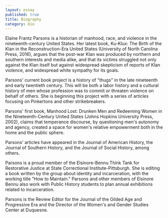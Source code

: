 ```yaml
---
layout: essay
published: true
title: Biography
category: bio
---
```


Elaine Frantz Parsons is a historian of manhood, race, and violence in the nineteenth-century United States. Her latest book, Ku-Klux: The Birth of the Klan in the Reconstruction-Era United States (University of North Carolina Press, 2016), argues that the post-war Klan was produced by northern and southern interests and media alike, and that its victims struggled not only against the Klan itself but against widespread skepticism of reports of Klan violence, and widespread white sympathy for its goals.

Parsons' current book project is a history of "thugs" in the late nineteenth and early twentieth century. This will be both a labor history and a cultural history of men whose profession was to commit or threaten violence on behalf of others. She is beginning this project with a series of articles focusing on Pinkertons and other strikebreakers.

Parsons' first book, Manhood Lost: Drunken Men and Redeeming Women in the Nineteenth-Century United States (Johns Hopkins University Press, 2002), claims that temperance discourse, by questioning men's autonomy and agency, created a space for women's relative empowerment both in the home and the public sphere.

Parsons' articles have appeared in the Journal of American History, the Journal of Southern History, and the Journal of Social History, among others.

Parsons is a proud member of the Elsinore-Bennu Think Tank for Restorative Justice at State Correctional Institute-Pittsburgh. She is editing a book written by the group about identity and incarceration, with the working title "How to Maintain." Parsons and other members of Elsinore Bennu also work with Public History students to plan annual exhibitions related to incarceration.

Parsons is the Review Editor for the Journal of the Gilded Age and Progressive Era and the Director of the Women's and Gender Studies Center at Duquesne.
 
